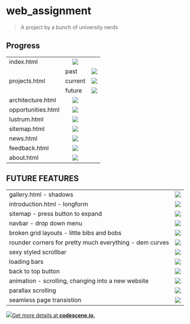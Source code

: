 # web_assignment
>A project by a bunch of university nerds

 Progress
 --------
<table>
  <tr>
    <td>index.html</td>
    <td align="center"><img src="http://progressed.io/bar/99?title=Polishing"></td>
  </tr>
  <tr>
    <td rowspan="4">projects.html</td>
  </tr>
  <tr>
    <td>past</td>
    <td align="center"><img src="http://progressed.io/bar/0?title=Pending"></td>
  </tr>
  <tr>
    <td>current</td>
    <td align="center"><img src="http://progressed.io/bar/0?title=Pending"></td>
  </tr>
  <tr>
    <td>future</td>
    <td align="center"><img src="http://progressed.io/bar/0?title=Pending"></td>
  </tr>
  <tr>
    <td>architecture.html</td>
    <td align="center"><img src="http://progressed.io/bar/0?title=Pending"></td>
  </tr>
  <tr>
    <td>opportunities.html</td>
    <td align="center"><img src="http://progressed.io/bar/0?title=Pending"></td>
  </tr>
  <tr>
    <td>lustrum.html</td>
    <td align="center"><img src="http://progressed.io/bar/100?title=Finished"></td>
  </tr>
  <tr>
    <td>sitemap.html</td>
    <td align="center"><img src="http://progressed.io/bar/100?title=Finished"></td>
  </tr>
  <tr>
    <td>news.html</td>
    <td align="center"><img src="http://progressed.io/bar/0?title=Pending"></td>
  </tr>
  <tr>
    <td>feedback.html</td>
    <td align="center"><img src="http://progressed.io/bar/70?title=Polishing"></td>
  </tr>
  <tr>
    <td>about.html</td>
    <td align="center"><img src="http://progressed.io/bar/100?title=Finished"></td>
  </tr>
</table>

FUTURE FEATURES
---------------
<table>
 <tr>
    <td>gallery.html - shadows</td>
    <td align="center"><img src="https://placehold.it/15/f03c15/000000?text=+"></td>
 </tr>
  <tr>
    <td>introduction.html - longform</td>
    <td align="center"><img src="https://placehold.it/15/f03c15/000000?text=+"></td>
 </tr>
  <tr>
    <td>sitemap - press button to expand</td>
    <td align="center"><img src="https://placehold.it/15/00ff00/000000?text=+"></td>
 </tr>
  <tr>
    <td>navbar - drop down menu</td>
    <td align="center"><img src="https://placehold.it/15/00ff00/000000?text=+"></td>
 </tr>
  <tr>
    <td>broken grid layouts - little bibs and bobs  </td>
    <td align="center"><img src="https://placehold.it/15/f03c15/000000?text=+"></td>
 </tr>
  <tr>
    <td> rounder corners for pretty much everything - dem curves</td>
    <td align="center"><img src="https://placehold.it/15/f03c15/000000?text=+"></td>
 </tr>
   <tr>
    <td>sexy styled scrollbar   </td>
    <td align="center"><img src="https://placehold.it/15/f03c15/000000?text=+"></td>
 </tr>
   <tr>
    <td>loading bars</td>
    <td align="center"><img src="https://placehold.it/15/f03c15/000000?text=+"></td>
 </tr>
   <tr>
    <td>back to top button </td>
    <td align="center"><img src="https://placehold.it/15/00ff00/000000?text=+"></td>
 </tr>
  <tr>
    <td>animation - scrolling, changing into a new website</td>
    <td align="center"><img src="https://placehold.it/15/f03c15/000000?text=+"></td>
  </tr>
  <tr>
    <td>parallax scrolling</td>
    <td align="center"><img src="https://placehold.it/15/00ff00/000000?text=+"></td>
  </tr>
  <tr>
    <td>seamless page transistion</td>
    <td align="center"><img src="https://placehold.it/15/f03c15/000000?text=+"></td>
  </tr>
</table>

<a href="https://codescene.io/projects/3600/jobs/latest-successful/results"><img src="https://codescene.io/projects/3600/status.svg" />Get more details at <strong>codescene.io</strong>.</a>





